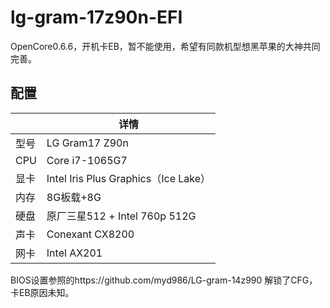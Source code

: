 # lg-gram-17z90n-EFI
OpenCore0.6.6，开机卡EB，暂不能使用，希望有同款机型想黑苹果的大神共同完善。

## 配置
|      | 详情   |
| ---- | -----------------------------------------|
| 型号 | LG Gram17 Z90n|
| CPU  | Core i7-1065G7|
| 显卡 | Intel Iris Plus Graphics（Ice Lake）|
| 内存 | 8G板载+8G|
| 硬盘 | 原厂三星512 + Intel 760p 512G|
| 声卡 | Conexant CX8200|
| 网卡 | Intel AX201|

BIOS设置参照的https://github.com/myd986/LG-gram-14z990 解锁了CFG，卡EB原因未知。
